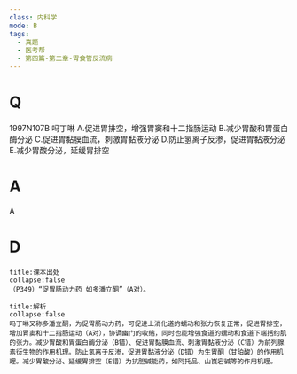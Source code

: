 ```yaml
---
class: 内科学
mode: B
tags:
  - 真题
  - 医考帮
  - 第四篇-第二章-胃食管反流病
---
```


# Q
1997N107B 吗丁啉
A.促进胃排空，增强胃窦和十二指肠运动
B.减少胃酸和胃蛋白酶分泌
C.促进胃黏膜血流，刺激胃黏液分泌
D.防止氢离子反渗，促进胃黏液分泌
E.减少胃酸分泌，延缓胃排空

# A
A
# D
```ad-note
title:课本出处
collapse:false
（P349）“促胃肠动力药 如多潘立酮”（A对）。
```

```ad-summary
title:解析
collapse:false
吗丁啉又称多潘立酮，为促胃肠动力药，可促进上消化道的蠕动和张力恢复正常，促进胃排空，增加胃窦和十二指肠运动（A对），协调幽门的收缩，同时也能增强食道的蠕动和食道下端括约肌的张力。减少胃酸和胃蛋白酶分泌（B错）、促进胃黏膜血流、刺激胃黏液分泌（C错）为前列腺素衍生物的作用机理。防止氢离子反渗，促进胃黏液分泌（D错）为生胃酮（甘珀酸）的作用机理。减少胃酸分泌、延缓胃排空（E错）为抗胆碱能药，如阿托品、山崀宕碱等的作用机理。
```

